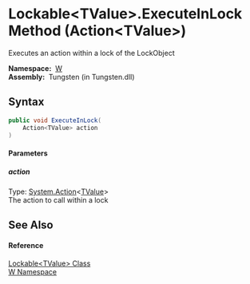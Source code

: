 Lockable&lt;TValue>.ExecuteInLock Method (Action&lt;TValue>)
============================================================
  Executes an action within a lock of the LockObject

  **Namespace:**  [W][1]  
  **Assembly:**  Tungsten (in Tungsten.dll)

Syntax
------

```csharp
public void ExecuteInLock(
	Action<TValue> action
)
```

#### Parameters

##### *action*
Type: [System.Action][2]&lt;[TValue][3]>  
The action to call within a lock


See Also
--------

#### Reference
[Lockable&lt;TValue> Class][3]  
[W Namespace][1]  

[1]: ../README.md
[2]: http://msdn.microsoft.com/en-us/library/018hxwa8
[3]: README.md